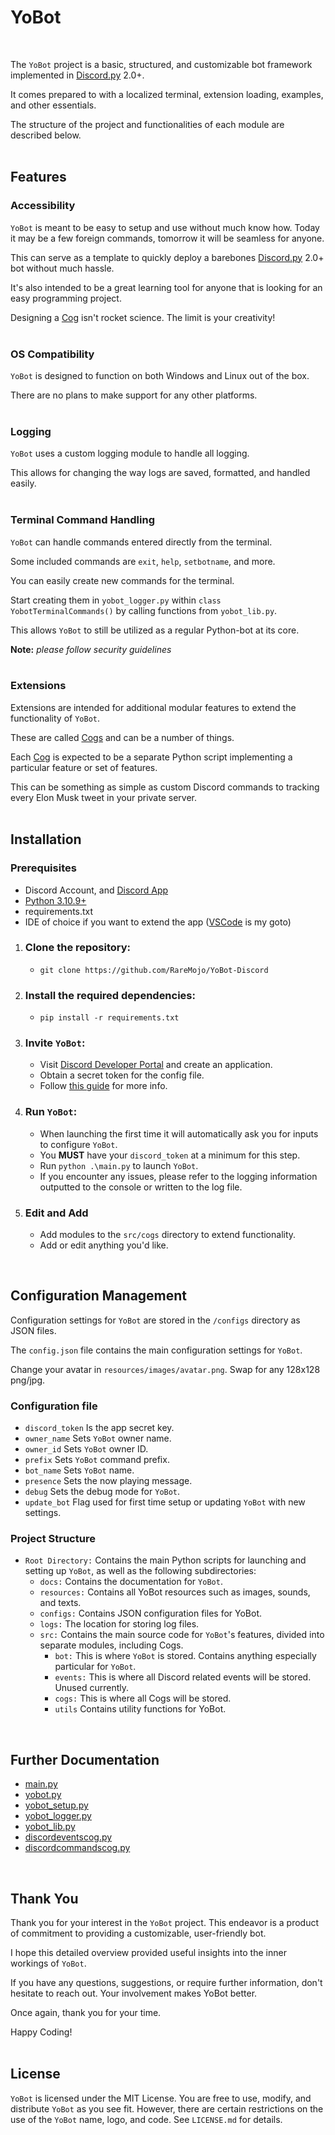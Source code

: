 # YoBot
<br>

The `YoBot` project is a basic, structured, and customizable bot framework implemented in [Discord.py](https://discordpy.readthedocs.io/en/stable/api.html) 2.0+. 

It comes prepared to with a localized terminal, extension loading, examples, and other essentials.

The structure of the project and functionalities of each module are described below.
<br>
<br>

## Features
### Accessibility
`YoBot` is meant to be easy to setup and use without much know how. Today it may be a few foreign commands, tomorrow it will be seamless for anyone.

This can serve as a template to quickly deploy a barebones [Discord.py](https://discordpy.readthedocs.io/en/stable/api.html) 2.0+ bot without much hassle.

It's also intended to be a great learning tool for anyone that is looking for an easy programming project.

Designing a [Cog](https://discordpy.readthedocs.io/en/stable/ext/commands/cogs.html) isn't rocket science. The limit is your creativity!
<br>
<br>

### OS Compatibility
`YoBot` is designed to function on both Windows and Linux out of the box.

There are no plans to make support for any other platforms.
<br>
<br>

### Logging
`YoBot` uses a custom logging module to handle all logging.

This allows for changing the way logs are saved, formatted, and handled easily.
<br>
<br>

### Terminal Command Handling
`YoBot` can handle commands entered directly from the terminal.

Some included commands are `exit`, `help`, `setbotname`, and more.

You can easily create new commands for the terminal.

Start creating them in `yobot_logger.py` within `class YobotTerminalCommands()` by calling functions from `yobot_lib.py`.

This allows `YoBot` to still be utilized as a regular Python-bot at its core.

<b>Note:</b> *please follow security guidelines*
<br>
<br>

### Extensions
Extensions are intended for additional modular features to extend the functionality of `YoBot`.

These are called [Cogs](https://discordpy.readthedocs.io/en/stable/ext/commands/cogs.html) and can be a number of things.

Each [Cog](https://discordpy.readthedocs.io/en/stable/ext/commands/cogs.html) is expected to be a separate Python script implementing a particular feature or set of features.

This can be something as simple as custom Discord commands to tracking every Elon Musk tweet in your private server.
<br>
<br>

## Installation
### Prerequisites
- Discord Account, and [Discord App](https://discord.com/)
- [Python 3.10.9+](https://www.python.org/downloads/)
- requirements.txt
- IDE of choice if you want to extend the app ([VSCode](https://code.visualstudio.com/) is my goto)

1. ### Clone the repository:
    - `git clone https://github.com/RareMojo/YoBot-Discord`

2. ### Install the required dependencies:
    - `pip install -r requirements.txt`

3. ### Invite `YoBot`:
    - Visit [Discord Developer Portal](https://discord.com/developers/applications) and create an application.
    - Obtain a secret token for the config file.
    - Follow [this guide](https://discordjs.guide/preparations/adding-your-bot-to-servers.html#bot-invite-links) for more info.

4. ### Run `YoBot`:
    - When launching the first time it will automatically ask you for inputs to configure `YoBot`.
    - You <b>MUST</b> have your `discord_token` at a minimum for this step.
    - Run `python .\main.py` to launch `YoBot`.
    - If you encounter any issues, please refer to the logging information outputted to the console or written to the log file.

5. ### Edit and Add
    - Add modules to the `src/cogs` directory to extend functionality.
    - Add or edit anything you'd like.
<br>

## Configuration Management
Configuration settings for `YoBot` are stored in the `/configs` directory as JSON files.

The `config.json` file contains the main configuration settings for `YoBot`.

Change your avatar in `resources/images/avatar.png`. Swap for any 128x128 png/jpg.

### Configuration file
- `discord_token` Is the app secret key.
- `owner_name` Sets `YoBot` owner name.
- `owner_id` Sets `YoBot` owner ID.
- `prefix` Sets `YoBot` command prefix.
- `bot_name` Sets `YoBot` name.
- `presence` Sets the now playing message.
- `debug` Sets the debug mode for `YoBot`.
- `update_bot` Flag used for first time setup or updating `YoBot` with new settings.

### Project Structure
- `Root Directory:` Contains the main Python scripts for launching and setting up `YoBot`, as well as the following subdirectories:
    - `docs:` Contains the documentation for `YoBot`.
    - `resources:` Contains all YoBot resources such as images, sounds, and texts.
    - `configs:` Contains JSON configuration files for YoBot.
    - `logs:` The location for storing log files.
    - `src:` Contains the main source code for `YoBot`'s features, divided into separate modules, including Cogs.
        - `bot:` This is where `YoBot` is stored. Contains anything especially particular for `YoBot`.
        - `events:` This is where all Discord related events will be stored. Unused currently.
        - `cogs:` This is where all Cogs will be stored.
        - `utils` Contains utility functions for YoBot.
<br>

## Further Documentation

- [main.py](https://github.com/RareMojo/YoBot-Discord/blob/main/docs/MAIN.md)
- [yobot.py](https://github.com/RareMojo/YoBot-Discord/blob/main/docs/YOBOT.md)
- [yobot_setup.py](https://github.com/RareMojo/YoBot-Discord/blob/main/docs/YOBOT_SETUP.md)
- [yobot_logger.py](https://github.com/RareMojo/YoBot-Discord/blob/main/docs/YOBOT_LOGGER.md)
- [yobot_lib.py](https://github.com/RareMojo/YoBot-Discord/blob/main/docs/YOBOT_LIB.md)
- [discordeventscog.py](https://github.com/RareMojo/YoBot-Discord/blob/main/docs/DISCORDEVENTSCOG.md)
- [discordcommandscog.py](https://github.com/RareMojo/YoBot-Discord/blob/main/docs/DISCORDCOMMANDSCOG.md)

<br>
    
## Thank You
Thank you for your interest in the `YoBot` project. This endeavor is a product of commitment to providing a customizable, user-friendly bot.

I hope this detailed overview provided useful insights into the inner workings of `YoBot`. 

If you have any questions, suggestions, or require further information, don't hesitate to reach out. Your involvement makes YoBot better.

Once again, thank you for your time. 

Happy Coding!
<br>
<br>

## License
`YoBot` is licensed under the MIT License.
You are free to use, modify, and distribute `YoBot` as you see fit.
However, there are certain restrictions on the use of the `YoBot` name, logo, and code.
See `LICENSE.md` for details.
